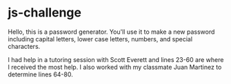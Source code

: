 # js-challenge

Hello, this is a password generator. You'll use it to make a new password including capital letters, lower case letters, numbers, and special characters. 

I had help in a tutoring session with Scott Everett and lines 23-60 are where I received the most help. I also worked with my classmate Juan Martinez to determine lines 64-80.